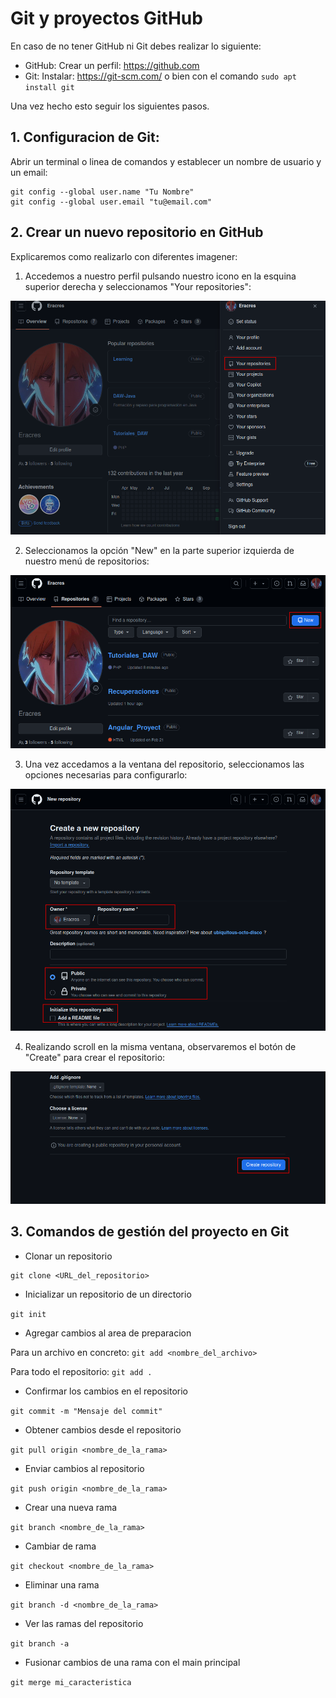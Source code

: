 # Git y proyectos GitHub 

En caso de no tener GitHub ni Git debes realizar lo siguiente:

- GitHub: Crear un perfil: https://github.com
- Git: Instalar: https://git-scm.com/ o bien con el comando ``` sudo apt install git ```

Una vez hecho esto seguir los siguientes pasos.

## 1. Configuracion de Git:

Abrir un terminal o linea de comandos y establecer un nombre de usuario y un email:

```
git config --global user.name "Tu Nombre"
git config --global user.email "tu@email.com"
```

## 2. Crear un nuevo repositorio en GitHub

Explicaremos como realizarlo con diferentes imagener:

1. Accedemos a nuestro perfil pulsando nuestro icono en la esquina superior derecha y seleccionamos "Your repositories":  

![Mi perfil](../Imagenes/1.png)
    
2. Seleccionamos la opción "New" en la parte superior izquierda de nuestro menú de repositorios:

![Nuevo repositorio](../Imagenes/2.png)

3. Una vez accedamos a la ventana del repositorio, seleccionamos las opciones necesarias para configurarlo:

![Mi perfil](../Imagenes/3.png)

4. Realizando scroll en la misma ventana, observaremos el botón de "Create" para crear el repositorio:

![Mi perfil](../Imagenes/4.png)

## 3. Comandos de gestión del proyecto en Git

* Clonar un repositorio 

```git 
git clone <URL_del_repositorio>
```

* Inicializar un repositorio de un directorio

``` git init ```

* Agregar cambios al area de preparacion

Para un archivo en concreto:
``` git add <nombre_del_archivo> ```

Para todo el repositorio:
``` git add . ```

* Confirmar los cambios en el repositorio

``` git commit -m "Mensaje del commit" ```

* Obtener cambios desde el repositorio

 ``` git pull origin <nombre_de_la_rama> ``` 

* Enviar cambios al repositorio

``` git push origin <nombre_de_la_rama> ```
  
* Crear una nueva rama

``` git branch <nombre_de_la_rama> ```

* Cambiar de rama

``` git checkout <nombre_de_la_rama> ```

* Eliminar una rama

``` git branch -d <nombre_de_la_rama> ```

* Ver las ramas del repositorio

``` git branch -a ```

* Fusionar cambios de una rama con el main principal

``` git merge mi_caracteristica ```

##
